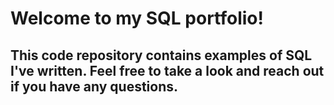 # Welcome to my SQL portfolio! 
## This code repository contains examples of SQL I've written. Feel free to take a look and reach out if you have any questions.
